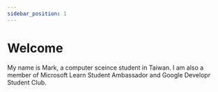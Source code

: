 ```yaml
---
sidebar_position: 1
---
```


# Welcome
My name is Mark, a computer sceince student in Taiwan. I am also a member of Microsoft Learn Student Ambassador and Google Developr Student Club. 
